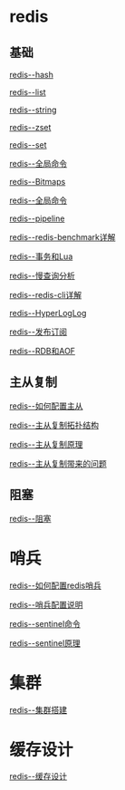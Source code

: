 # redis

## 基础
[redis--hash](https://github.com/wuxiaobo000111/markdown/blob/master/redis/redis--Hash.md "redis--hash")

[redis--list](https://github.com/wuxiaobo000111/markdown/blob/master/redis/redis--list.md "redis --list")

[redis--string](https://github.com/wuxiaobo000111/markdown/blob/master/redis/redis--string.md 
"redis--string")

[redis--zset](https://github.com/wuxiaobo000111/markdown/blob/master/redis/redis--zset.md "redis--zset")

[redis--set](https://github.com/wuxiaobo000111/markdown/blob/master/redis/redis-set.md "redis--set")

[redis--全局命令](https://github.com/wuxiaobo000111/markdown/blob/master/redis/redis%E5%85%A8%E5%B1%80%E5%91%BD%E4%BB%A4.md "redis--全局命令")

[redis--Bitmaps](https://github.com/wuxiaobo000111/markdown/blob/master/redis/Bitmpas.md "redis--Bitmaps")


[redis--全局命令](https://github.com/wuxiaobo000111/markdown/blob/master/redis/redis%E5%85%A8%E5%B1%80%E5%91%BD%E4%BB%A4.md "redis--全局命令")


[redis--pipeline](https://github.com/wuxiaobo000111/markdown/blob/master/redis/PipeLine.md "redis--pipeline")


[redis--redis-benchmark详解](https://github.com/wuxiaobo000111/markdown/blob/master/redis/redis-benchmark%E8%AF%A6%E8%A7%A3.md "redis--redis-benchmark详解")


[redis--事务和Lua](https://github.com/wuxiaobo000111/markdown/blob/master/redis/%E4%BA%8B%E5%8A%A1%E5%92%8CLua.md "redis--事务和Lua")


[redis--慢查询分析](
https://github.com/wuxiaobo000111/markdown/blob/master/redis/%E6%85%A2%E6%9F%A5%E8%AF%A2%E5%88%86%E6%9E%90.md   "redis--全局命令")



[redis--redis-cli详解](
https://github.com/wuxiaobo000111/markdown/blob/master/redis/redis-cli%E8%AF%A6%E8%A7%A3.md
   "redis--redis-cli详解")

[redis--HyperLogLog](https://github.com/wuxiaobo000111/markdown/blob/master/redis/HyperLogLog.md "redis--HyperLogLog")


[redis--发布订阅](https://github.com/wuxiaobo000111/markdown/blob/master/redis/redis--%E5%8F%91%E5%B8%83%E8%AE%A2%E9%98%85.md "redis--发布定于")


[redis--RDB和AOF](https://github.com/wuxiaobo000111/markdown/blob/master/redis/RDB%E5%92%8CAOF.md "redis--RDB和AOF")

## 主从复制

[redis--如何配置主从](https://github.com/wuxiaobo000111/markdown/blob/master/redis/%E4%B8%BB%E4%BB%8E%E5%A4%8D%E5%88%B6/%E5%A6%82%E4%BD%95%E9%85%8D%E7%BD%AE%E4%B8%BB%E4%BB%8E.md "redis--如何配置主从")

[redis--主从复制拓扑结构](https://github.com/wuxiaobo000111/markdown/blob/master/redis/%E4%B8%BB%E4%BB%8E%E5%A4%8D%E5%88%B6/%E4%B8%BB%E4%BB%8E%E5%A4%8D%E5%88%B6%E7%9A%84%E6%8B%93%E6%89%91%E7%BB%93%E6%9E%84.md "redis--主从复制拓扑结构")

[redis--主从复制原理](https://github.com/wuxiaobo000111/markdown/blob/master/redis/%E4%B8%BB%E4%BB%8E%E5%A4%8D%E5%88%B6/%E4%B8%BB%E4%BB%8E%E5%A4%8D%E5%88%B6%E7%9A%84%E5%8E%9F%E7%90%86.md "redis--主从复制原理")

[redis--主从复制带来的问题](https://github.com/wuxiaobo000111/markdown/blob/master/redis/%E4%B8%BB%E4%BB%8E%E5%A4%8D%E5%88%B6/%E4%B8%BB%E4%BB%8E%E5%A4%8D%E5%88%B6%E4%B8%AD%E8%AF%BB%E5%86%99%E5%88%86%E7%A6%BB%E5%B8%A6%E6%9D%A5%E7%9A%84%E9%97%AE%E9%A2%98.md "redis--RDB和AOF")


## 阻塞


[redis--阻塞](
https://github.com/wuxiaobo000111/markdown/blob/master/redis/%E9%98%BB%E5%A1%9E/%E5%8F%91%E7%8E%B0%E9%98%BB%E5%A1%9E.md "redis--阻塞")

# 哨兵


[redis--如何配置redis哨兵](
https://github.com/wuxiaobo000111/markdown/blob/master/redis/%E5%93%A8%E5%85%B5/%E5%A6%82%E4%BD%95%E9%85%8D%E7%BD%AEredis%E5%93%A8%E5%85%B5.md "redis--如何配置redis哨兵.")


[redis--哨兵配置说明](
https://github.com/wuxiaobo000111/markdown/blob/master/redis/%E5%93%A8%E5%85%B5/redis%E5%93%A8%E5%85%B5%E9%85%8D%E7%BD%AE%E8%AF%B4%E6%98%8E.md "redis--哨兵配置说明")


[redis--sentinel命令](
https://github.com/wuxiaobo000111/markdown/blob/master/redis/%E5%93%A8%E5%85%B5/sentinel%E5%91%BD%E4%BB%A4.md "redis--sentinel命令")


[redis--sentinel原理](
https://github.com/wuxiaobo000111/markdown/blob/master/redis/%E5%93%A8%E5%85%B5/%E5%93%A8%E5%85%B5%E5%8E%9F%E7%90%86.md "redis--sentinel原理")

# 集群


[redis--集群搭建](
https://github.com/wuxiaobo000111/markdown/blob/master/redis/%E9%9B%86%E7%BE%A4/redis%20cluster.md "redis--集群搭建")

# 缓存设计


[redis--缓存设计](
https://github.com/wuxiaobo000111/markdown/blob/master/redis/%E7%BC%93%E5%AD%98%E8%AE%BE%E8%AE%A1/%E7%BC%93%E5%AD%98%E8%AE%BE%E8%AE%A1.md  "redis--缓存设计")